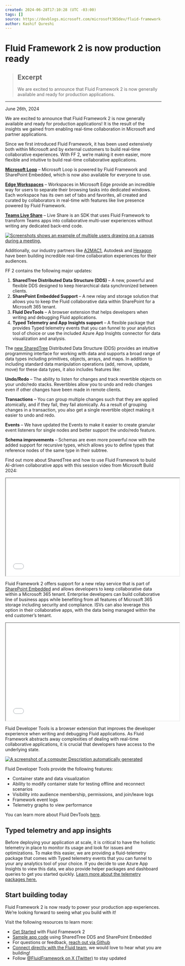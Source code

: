 ```yaml
---
created: 2024-06-28T17:10:28 (UTC -03:00)
tags: []
source: https://devblogs.microsoft.com/microsoft365dev/fluid-framework-2-is-now-production-ready/?ref=dailydev
author: Kashif Qureshi
---
```


# Fluid Framework 2 is now production ready

> ## Excerpt
> We are excited to announce that Fluid Framework 2 is now generally available and ready for production applications.

---
June 26th, 2024

We are excited to announce that Fluid Framework 2 is now generally available and ready for production applications! It is the result of the insights we gained from enabling real-time collaboration in Microsoft and partner applications. 

Since we first introduced Fluid Framework, it has been used extensively both within Microsoft and by external customers to build real-time collaborative experiences. With FF 2, we’re making it even easier, more flexible and intuitive to build real-time collaborative applications. 

[**Microsoft Loop**](https://aka.ms/fluid/build24/loop) – Microsoft Loop is powered by Fluid Framework and SharePoint Embedded, which is now also available for everyone to use.

[**Edge Workspaces**](https://aka.ms/fluid/build24/edge) – Workspaces in Microsoft Edge provide an incredible way for users to separate their browsing tasks into dedicated windows. Each workspace has its own set of tabs and favorites, all created and curated by collaborators in real-time with features like live presence powered by Fluid Framework.

**[Teams Live Share](https://aka.ms/fluid/build24/teams)** – Live Share is an SDK that uses Fluid Framework to transform Teams apps into collaborative multi-user experiences without writing any dedicated back-end code.

[![Screenshots shows an example of multiple users drawing on a canvas during a meeting.](https://devblogs.microsoft.com/microsoft365dev/wp-content/uploads/sites/73/2024/06/screenshots-shows-an-example-of-multiple-users-dra.png)](https://devblogs.microsoft.com/microsoft365dev/wp-content/uploads/sites/73/2024/06/screenshots-shows-an-example-of-multiple-users-dra.png)

Additionally, our industry partners like [A2MAC1](https://aka.ms/fluid/partner/a2mac1), Autodesk and [Hexagon](https://aka.ms/fluid/partner/hexagon) have been building incredible real-time collaboration experiences for their audiences.

FF 2 contains the following major updates:

1.  **SharedTree Distributed Data Structure (DDS)** – A new, powerful and flexible DDS designed to keep hierarchical data synchronized between clients.
2.  **SharePoint Embedded Support** – A new relay and storage solution that allows you to keep the Fluid collaborative data within SharePoint for a Microsoft 365 tenant.
3.  **Fluid DevTools** – A browser extension that helps developers when writing and debugging Fluid applications.
4.  **Typed Telemetry and App Insights support** – A flexible package that provides Typed telemetry events that you can funnel to your analytics tool of choice or use the included Azure App Insights connector for data visualization and analysis.

The [new SharedTree](https://fluidframework.com/docs/data-structures/tree/) Distributed Data Structure (DDS) provides an intuitive programming interface for working with data and supports a broad range of data types including primitives, objects, arrays, and maps. In addition to including standard data manipulation operations (add, remove, update, move) for these data types, it also includes features like:

**Undo/Redo** – The ability to listen for changes and track revertible objects on your undo/redo stacks. Revertibles allow you to undo and redo changes even if other changes have been made in remote clients.

**Transactions** – You can group multiple changes such that they are applied atomically, and if they fail, they fail atomically. As a result of grouping changes in a transaction, you also get a single revertible object making it easier to undo and redo.

**Events** – We have updated the Events to make it easier to create granular event listeners for single nodes and better support the undo/redo feature.

**Schema improvements** – Schemas are even more powerful now with the added support for recursive types, which allows you to define types that reference nodes of the same type in their subtree.

Find out more about SharedTree and how to use Fluid Framework to build AI-driven collaborative apps with this session video from Microsoft Build 2024:

<iframe src="//www.youtube.com/embed/fjRfTdIYzWg?si=Dhe827O3wRlIcqL4" width="560" height="314" allowfullscreen="allowfullscreen" title="Fluid Framework 2 is now production ready"></iframe>

Fluid Framework 2 offers support for a new relay service that is part of [SharePoint Embedded](https://aka.ms/fluid/spe) and allows developers to keep collaborative data within a Microsoft 365 tenant. Enterprise developers can build collaborative line of business apps while benefiting from all features of Microsoft 365 storage including security and compliance. ISVs can also leverage this option in their collaborative apps, with the data being managed within the end customer’s tenant.

<iframe src="//www.youtube.com/embed/t1ZPKR7iEJI?si=7UZlauHBRiharwh1" width="560" height="314" allowfullscreen="allowfullscreen" title="Fluid Framework 2 is now production ready"></iframe>

Fluid Developer Tools is a browser extension that improves the developer experience when writing and debugging Fluid applications. As Fluid Framework abstracts away complexities of dealing with real-time collaborative applications, it is crucial that developers have access to the underlying state.

[![A screenshot of a computer Description automatically generated](https://devblogs.microsoft.com/microsoft365dev/wp-content/uploads/sites/73/2024/06/a-screenshot-of-a-computer-description-automatica-12.png)](https://devblogs.microsoft.com/microsoft365dev/wp-content/uploads/sites/73/2024/06/a-screenshot-of-a-computer-description-automatica-12.png)

Fluid Developer Tools provide the following features:

-   Container state and data visualization
-   Ability to modify container state for testing offline and reconnect scenarios
-   Visibility into audience membership, permissions, and join/leave logs
-   Framework event logs
-   Telemetry graphs to view performance

You can learn more about Fluid DevTools [here](https://aka.ms/fluid/devtool/docs).[](https://devblogs.microsoft.com/microsoft365dev/wp-content/uploads/sites/73/2023/06/word-image-14258-2.png)

## Typed telemetry and app insights

Before deploying your application at scale, it is critical to have the holistic telemetry in place to monitor its usage and look for issues and optimizations. To make this easier, we are providing a fluid-telemetry package that comes with Typed telemetry events that you can funnel to your any analytics tool of your choice. If you decide to use Azure App Insights to view this data, we also provide helper packages and dashboard queries to get you started quickly. [Learn more about the telemetry packages here.](https://aka.ms/fluid/telemetry)

## Start building today

Fluid Framework 2 is now ready to power your production app experiences. We’re looking forward to seeing what you build with it!

Visit the following resources to learn more:

-   [Get Started](https://aka.ms/fluid/start) with Fluid Framework 2
-   [Sample app code](https://aka.ms/fluid/samples) using SharedTree DDS and SharePoint Embedded
-   For questions or feedback, [reach out via Github](https://aka.ms/fluid/discuss)
-   [Connect directly with the Fluid team](https://aka.ms/fluid/connect), we would love to hear what you are building!
-   Follow [@FluidFramework on X (Twitter)](http://twitter.com/fluidframework) to stay updated

